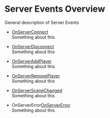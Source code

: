 # Server Events Overview

General description of Server Events

-   [OnServerConnect](OnServerConnect)  
    Something about this

-   [OnServerDisconnect](OnServerDisconnect)  
    Something about this

-   [OnServerAddPlayer](OnServerAddPlayer)  
    Something about this

-   [OnServerRemovePlayer](OnServerRemovePlayer)  
    Something about this

-   [OnServerSceneChanged](OnServerSceneChanged)  
    Something about this

-   OnServerError[OnServerError](OnServerError)  
    Something about this
